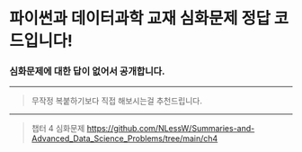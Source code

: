 # 파이썬과 데이터과학 교재 심화문제 정답 코드입니다!

### 심화문제에 대한 답이 없어서 공개합니다.
---
> 무작정 복붙하기보다 직접 해보시는걸 추천드립니다.
---

>챕터 4 심화문제
https://github.com/NLessW/Summaries-and-Advanced_Data_Science_Problems/tree/main/ch4

